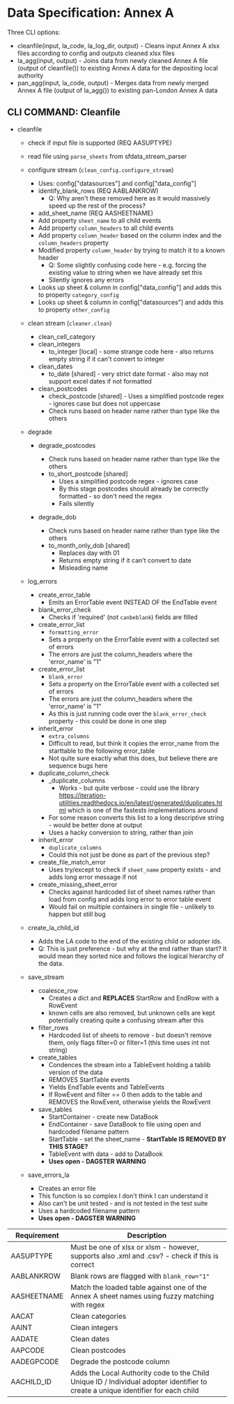 # Data Specification: Annex A

Three CLI options:

* cleanfile(input, la_code, la_log_dir, output) - Cleans input Annex A xlsx files according to config and outputs cleaned xlsx files
* la_agg(input, output) - Joins data from newly cleaned Annex A file (output of cleanfile()) to existing Annex A data for the depositing local authority
* pan_agg(input, la_code, output) - Merges data from newly merged Annex A file (output of la_agg()) to existing pan-London Annex A data


## CLI COMMAND: Cleanfile

* cleanfile
    * check if input file is supported (REQ AASUPTYPE)
    * read file using `parse_sheets` from sfdata_stream_parser
    * configure stream (`clean_config.configure_stream`)
        * Uses: config["datasources"] and config["data_config"]
        * identify_blank_rows (REQ AABLANKROW)
            - Q: Why aren't these removed here as it would massively speed up the rest of the process?
        * add_sheet_name (REQ AASHEETNAME)
        * Add property `sheet_name` to all child events
        * Add property `column_headers` to all child events
        * Add property `column_header` based on the column index and the `column_headers` property
        * Modified property `column_header` by trying to match it to a known header
            - Q: Some slightly confusing code here - e.g. forcing the existing value to string when we have already set this
            - Silently ignores any errors
        * Looks up sheet & column in config["data_config"] and adds this to property `category_config`
        * Looks up sheet & column in config["datasources"] and adds this to property `other_config`

    * clean stream (`cleaner.clean`)
        * clean_cell_category
        * clean_integers
            * to_integer [local] - some strange code here - also returns empty string if it can't convert to integer
        * clean_dates
            * to_date [shared] - very strict date format - also may not support excel dates if not formatted
        * clean_postcodes
            * check_postcode [shared] - Uses a simplified postcode regex - ignores case but does not uppercase 
            - Check runs based on header name rather than type like the others

    * degrade
        * degrade_postcodes
            * Check runs based on header name rather than type like the others
            * to_short_postcode [shared]
                - Uses a simplified postcode regex - ignores case 
                - By this stage postcodes should already be correctly formatted - so don't need the regex
                - Fails silently

        * degrade_dob
            * Check runs based on header name rather than type like the others
            * to_month_only_dob [shared]
                - Replaces day with 01
                - Returns empty string if it can't convert to date
                - Misleading name

    * log_errors
        * create_error_table
            - Emits an ErrorTable event INSTEAD OF the EndTable event
        * blank_error_check
            - Checks if 'required' (not `canbeblank`) fields are filled
        * create_error_list
            - `formatting_error`
            - Sets a property on the ErrorTable event with a collected set of errors
            - The errors are just the column_headers where the 'error_name' is "1"
        * create_error_list 
            - `blank_error`
            - Sets a property on the ErrorTable event with a collected set of errors
            - The errors are just the column_headers where the 'error_name' is "1"
            - As this is just running code over the `blank_error_check` property - this could be done in one step
        * inherit_error
            - `extra_columns`
            - Difficult to read, but think it copies the error_name from the starttable to the following error_table
            - Not quite sure exactly what this does, but believe there are sequence bugs here
        * duplicate_column_check
            * _duplicate_columns
                - Works - but quite verbose - could use the library https://iteration-utilities.readthedocs.io/en/latest/generated/duplicates.html 
                  which is one of the fastests implementations around
            - For some reason converts this list to a long descriptive string - would be better done at output
            - Uses a hacky conversion to string, rather than join
        * inherit_error
            - `duplicate_columns`
            - Could this not just be done as part of the previous step?
        * create_file_match_error
            - Uses try/except to check if `sheet_name` property exists - and adds long error message if not
        * create_missing_sheet_error
            - Checks against hardcoded list of sheet names rather than load from config and adds long error to error table event
            - Would fail on multiple containers in single file - unlikely to happen but still bug

    * create_la_child_id
        * Adds the LA code to the end of the existing child or adopter ids.
        - Q: This is just preference - but why at the end rather than start? It would mean they sorted nice and follows the logical hierarchy of the data.

    * save_stream
        * coalesce_row
            * Creates a dict and **REPLACES** StartRow and EndRow with a RowEvent
            - known cells are also removed, but unknown cells are kept potentially creating quite a confusing stream after this
        * filter_rows
            * Hardcoded list of sheets to remove - but doesn't remove them, only flags filter=0 or filter=1 (this time uses int not string)
        * create_tables
            * Condences the stream into a TableEvent holding a tablib version of the data
            - REMOVES StartTable events
            - Yields EndTable events and TableEvents
            - If RowEvent and filter == 0 then adds to the table and REMOVES the RowEvent, otherwise yields the RowEvent
        * save_tables
            - StartContainer - create new DataBook
            - EndContainer - save DataBook to file using open and hardcoded filename pattern
            - StartTable - set the sheet_name - **StartTable IS REMOVED BY THIS STAGE?**
            - TableEvent with data - add to DataBook
            - **Uses open - DAGSTER WARNING**

    * save_errors_la
        * Creates an error file 
        - This function is so complex I don't think I can understand it
        - Also can't be unit tested - and is not tested in the test suite
        - Uses a hardcoded filename pattern
        - **Uses open - DAGSTER WARNING**



Requirement | Description
--- | ---
AASUPTYPE | Must be one of xlsx or xlsm - however, supports also .xml and .csv? - check if this is correct | 
AABLANKROW | Blank rows are flagged with `blank_row="1"`
AASHEETNAME | Match the loaded table against one of the Annex A sheet names using fuzzy matching with regex
AACAT | Clean categories
AAINT | Clean integers
AADATE | Clean dates
AAPCODE | Clean postcodes
AADEGPCODE | Degrade the postcode column
AACHILD_ID | Adds the Local Authority code to the Child Unique ID / Individual adopter identifier to create a unique identifier for each child
